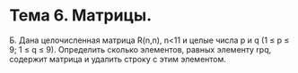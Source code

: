 # Тема 6. Матрицы. 

Б. Дана целочисленная матрица R(n,n), n<11 и целые числа p и q (1 ≤ p ≤ 9; 1 ≤ q ≤ 9). Определить сколько элементов, равных элементу rpq, содержит матрица и удалить строку с этим элементом.
